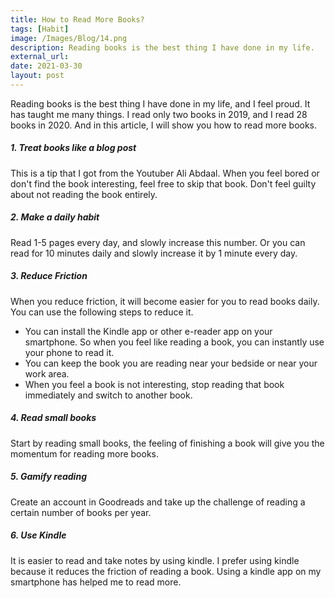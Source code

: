 ```yaml
---
title: How to Read More Books?
tags: [Habit]
image: /Images/Blog/14.png
description: Reading books is the best thing I have done in my life.
external_url: 
date: 2021-03-30
layout: post
---
```

Reading books is the best thing I have done in my life, and I feel proud. It has taught me many things.
I read only two books in 2019, and I read 28 books in 2020. And in this article, I will show you how to read more books.

##### 1. Treat books like a blog post
This is a tip that I got from the Youtuber Ali Abdaal. When you feel bored or don't find the book interesting, feel free to skip that book. Don't feel guilty about not reading the book entirely.

##### 2. Make a daily habit
Read 1-5 pages every day, and slowly increase this number. Or you can read for 10 minutes daily and slowly increase it by 1 minute every day.

##### 3. Reduce Friction
When you reduce friction, it will become easier for you to read books daily. You can use the following steps to reduce it.
* You can install the Kindle app or other e-reader app on your smartphone. So when you feel like reading a book, you can instantly use your phone to read it.
* You can keep the book you are reading near your bedside or near your work area.
* When you feel a book is not interesting, stop reading that book immediately and switch to another book.

##### 4. Read small books
Start by reading small books, the feeling of finishing a book will give you the momentum for reading more books.

##### 5. Gamify reading
Create an account in Goodreads and take up the challenge of reading a certain number of books per year.

##### 6. Use Kindle
It is easier to read and take notes by using kindle. I prefer using kindle because it reduces the friction of reading a book. Using a kindle app on my smartphone has helped me to read more.
